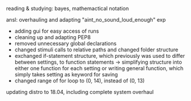 reading & studying: bayes, mathemactical notation

ansl: overhauling and adapting "aint_no_sound_loud_enough" exp
- adding gui for easy access of runs
- cleaning up and adapting PEP8
- removed unnecessary global declarations
- changed stimuli calls to relative paths and changed folder structure
- exchanged if-statement structure, which previously was used to differ between settings, to function statements
         -> simplifying structure into either one function for each setting or writing general function, which simply
         takes setting as keyword for saving
- changed range of for loop to (0, 14), instead of (0, 13)
           
updating distro to 18.04, including complete system overhaul
